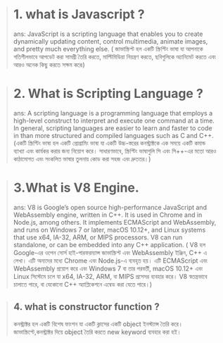 > #  1. what is Javascript ?
>  ans:  JavaScript is a scripting language that enables you to create dynamically updating content, control multimedia, animate images, and pretty much everything else.  ( জাভাস্ক্রিপ্ট হল একটি স্ক্রিপ্টিং ভাষা যা আপনাকে গতিশীলভাবে আপডেট করা সামগ্রী তৈরি করতে, মাল্টিমিডিয়া নিয়ন্ত্রণ করতে, ছবিগুলিকে অ্যানিমেট করতে এবং আরও অনেক কিছু করতে সক্ষম করে৷)

> #  2. What is Scripting Language ?
> ans: A scripting language is a programming language that employs a high-level construct to interpret and execute one command at a time. In general, scripting languages are easier to learn and faster to code in than more structured and compiled languages such as C and C++. (একটি স্ক্রিপ্টিং ভাষা হল একটি প্রোগ্রামিং ভাষা যা একটি উচ্চ-স্তরের কনস্ট্রাক্টকে এক সময়ে একটি কমান্ড ব্যাখ্যা এবং কার্যকর করার জন্য নিয়োগ করে। সাধারণভাবে, স্ক্রিপ্টিং ভাষাগুলি সি এবং সি++-এর মতো আরও কাঠামোগত এবং সংকলিত ভাষার তুলনায় কোড করা সহজ এবং দ্রুততর।)

> # 3.What is V8 Engine.
> ans:  V8 is Google’s open source high-performance JavaScript and WebAssembly engine, written in C++. It is used in Chrome and in Node.js, among others. It implements ECMAScript and WebAssembly, and runs on Windows 7 or later, macOS 10.12+, and Linux systems that use x64, IA-32, ARM, or MIPS processors. V8 can run standalone, or can be embedded into any C++ application. ( V8 হল Google-এর ওপেন সোর্স হাই-পারফরম্যান্স জাভাস্ক্রিপ্ট এবং WebAssembly ইঞ্জিন, C++ এ লেখা। এটি অন্যদের মধ্যে Chrome এবং Node.js-এ ব্যবহৃত হয়। এটি ECMAScript এবং WebAssembly প্রয়োগ করে এবং Windows 7 বা তার পরবর্তী, macOS 10.12+ এবং Linux সিস্টেমে চলে যা x64, IA-32, ARM, বা MIPS প্রসেসর ব্যবহার করে। V8 স্বতন্ত্রভাবে চালাতে পারে, বা যেকোনো C++ অ্যাপ্লিকেশনে এম্বেড করা যেতে পারে।)

> ## 4. what is constructor function ?
> কনস্ট্রাক্টর হল একটি বিশেষ ফাংশন যা একটি ক্লাসের একটি object ইনস্ট্যান্স তৈরি করে। জাভাস্ক্রিপ্টে,কনস্ট্রাক্টর দিয়ে object তৈরি করতে new keyword ব্যবহার করা হই।